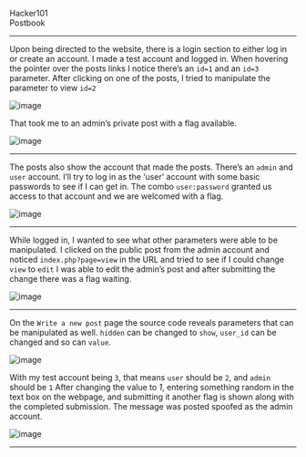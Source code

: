 Hacker101 <br>
Postbook

---
Upon being directed to the website, there is a login section to either log in or create an account.
I made a test account and logged in.
When hovering the pointer over the posts links I notice there’s an `id=1` and an `id=3` parameter.
After clicking on one of the posts, I tried to manipulate the parameter to view `id=2`

![image](https://github.com/xocybersec/Hacker101-Walkthroughs/assets/91302698/aacb720d-60bf-4f41-b845-48009d0acbd0)

That took me to an admin’s private post with a flag available.

![image](https://github.com/xocybersec/Hacker101-Walkthroughs/assets/91302698/26c990e1-8290-422c-8686-b1eb0f2e6cc1)

---
The posts also show the account that made the posts. There’s an `admin` and `user` account. I’ll try to log in as the ‘user’ account with some basic passwords to see if I can get in.
The combo `user:password` granted us access to that account and we are welcomed with a flag.

![image](https://github.com/xocybersec/Hacker101-Walkthroughs/assets/91302698/b91b7376-f947-444e-a661-8a500da75bf5)

---
While logged in, I wanted to see what other parameters were able to be manipulated. I clicked on the public post from the admin account and noticed `index.php?page=view` in the URL and tried to see if I could change `view` to `edit`
I was able to edit the admin’s post and after submitting the change there was a flag waiting.

![image](https://github.com/xocybersec/Hacker101-Walkthroughs/assets/91302698/9f3eefec-84a0-44e3-96f0-3b21147e554a)

---
On the `Write a new post` page the source code reveals parameters that can be manipulated as well. `hidden` can be changed to `show`, `user_id` can be changed and so can `value`.

![image](https://github.com/xocybersec/Hacker101-Walkthroughs/assets/91302698/22ad1fa8-21ca-498f-9260-3d501763e311)

With my test account being `3`, that means `user` should be `2`, and `admin` should be `1`
After changing the value to <i>1</i>, entering something random in the text box on the webpage, and submitting it another flag is shown along with the completed submission. The message was posted spoofed as the admin account.

![image](https://github.com/xocybersec/Hacker101-Walkthroughs/assets/91302698/e5bf53c7-d569-43dc-8726-6a80edacdef5)

---
